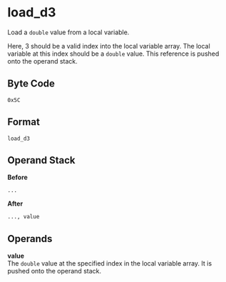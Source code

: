 # load_d3

Load a `double` value from a local variable.

Here, 3 should be a valid index into the local variable array. The local
variable at this index should be a `double` value. This reference
is pushed onto the operand stack.

## Byte Code
```
0x5C
```

## Format
```
load_d3
```

## Operand Stack
**Before**  
```
...
```
**After**  
```
..., value
```

## Operands
**value**  
    The `double` value at the specified index in the local
    variable array. It is pushed onto the operand stack.